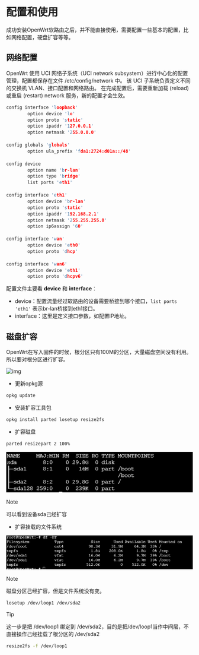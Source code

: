 # 配置和使用

成功安装OpenWrt软路由之后，并不能直接使用，需要配置一些基本的配置，比如网络配置，硬盘扩容等等。

## 网络配置

OpenWrt 使用 UCI 网络子系统（UCI network subsystem）进行中心化的配置管理，配置都保存在文件 /etc/config/network 中。 该 UCI 子系统负责定义不同的交换机 VLAN、接口配置和网络路由。 在完成配置后，需要重新加载 (reload) 或重启 (restart) network 服务，新的配置才会生效。

```c
config interface 'loopback'
        option device 'lo'
        option proto 'static'
        option ipaddr '127.0.0.1'
        option netmask '255.0.0.0'

config globals 'globals'
        option ula_prefix 'fda1:2724:d01a::/48'

config device
        option name 'br-lan'
        option type 'bridge'
        list ports 'eth1'

config interface 'eth1'
        option device 'br-lan'
        option proto 'static'
        option ipaddr '192.168.2.1'
        option netmask '255.255.255.0'
        option ip6assign '60'

config interface 'wan'
        option device 'eth0'
        option proto 'dhcp'

config interface 'wan6'
        option device 'eth1'
        option proto 'dhcpv6'
````

配置文件主要看 **device** 和 **interface**：

- device：配置流量经过软路由的设备需要桥接到哪个接口，`list ports 'eth1'` 表示br-lan桥接到eth1接口。
- interface：这里是定义接口参数，如配置IP地址。

## 磁盘扩容

OpenWrt在写入固件的时候，根分区只有100M的分区，大量磁盘空间没有利用。所以要对根分区进行扩容。

![img](/OpenWrt/img/1.png)

- 更新opkg源

```bash
opkg update
```

- 安装扩容工具包

```sh
opkg install parted losetup resize2fs
```

- 扩容磁盘

```sh
parted resizepart 2 100%
```

![img](/OpenWrt/img/2.png)

> [!NOTE]
> 可以看到设备sda己经扩容

- 扩容挂载的文件系统

![img](/OpenWrt/img/3.png)

> [!NOTE]
> 磁盘分区己经扩容，但是文件系统没有变。

```sh
losetup /dev/loop1 /dev/sda2
```

> [!TIP]
> 这一步是把 /dev/loop1 绑定到 /dev/sda2，目的是把/dev/loop1当作中间层，不直接操作己经挂载了根分区的 /dev/sda2

```sh
resize2fs -f /dev/loop1
```